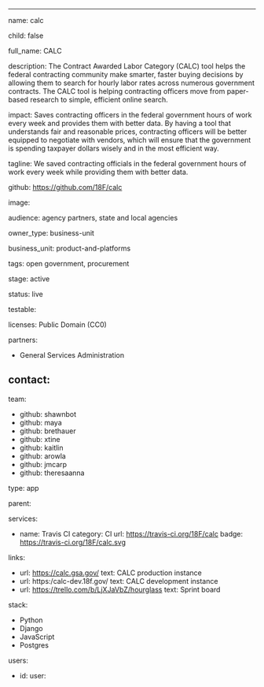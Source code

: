---

name: calc

child: false

full_name: CALC

description: The Contract Awarded Labor Category (CALC) tool helps the federal contracting community make smarter, faster buying decisions by allowing them to search for hourly labor rates across numerous government contracts. The CALC tool is helping contracting officers move from paper-based research to simple, efficient online search.

impact: Saves contracting officers in the federal government hours of work every week and provides them with better data. By having a tool that understands fair and reasonable prices, contracting officers will be better equipped to negotiate with vendors, which will ensure that the government is spending taxpayer dollars wisely and in the most efficient way.

tagline: We saved contracting officials in the federal government hours of work every week while providing them with better data.

github: https://github.com/18F/calc

image:

audience: agency partners, state and local agencies

owner_type: business-unit

business_unit: product-and-platforms

tags: open government, procurement

stage: active

status: live

testable:

licenses: Public Domain (CC0)

partners:
- General Services Administration

contact:
-

team:
- github: shawnbot
- github: maya
- github: brethauer
- github: xtine
- github: kaitlin
- github: arowla
- github: jmcarp
- github: theresaanna

type: app

parent:

services:
- name: Travis CI
  category: CI
  url: https://travis-ci.org/18F/calc
  badge: https://travis-ci.org/18F/calc.svg

links:
- url: https://calc.gsa.gov/
  text: CALC production instance
- url: https:/calc-dev.18f.gov/
  text: CALC development instance
- url: https://trello.com/b/LjXJaVbZ/hourglass
  text: Sprint board

stack:
  - Python
  - Django
  - JavaScript
  - Postgres

users:
- id:
  user:
